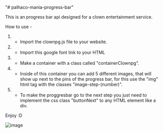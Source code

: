 "# palhaco-mania-progress-bar" 

This is an progress bar api designed for a clown entertainment service.

How to use -


1) - Import the clownpg.js file to your website.

2) - Import this google font link to your HTML <link href="https://fonts.googleapis.com/css2?family=Fredoka+One&display=swap" rel="stylesheet">

3) - Make a container with a class called "containerClownpg".

4) - Inside of this container you can add 5 different images, that will show up next to the pins of the progress bar, for this use the "img" html tag with the classes "image-step-(number)".

5) - To make the proggresbar go to the next step you just need to implement the css class "buttonNext" to any HTML element like a div.

Enjoy :D

![image](https://user-images.githubusercontent.com/55460044/122493154-8f9afd80-cfbd-11eb-924c-7b9a4db7c60a.png)
